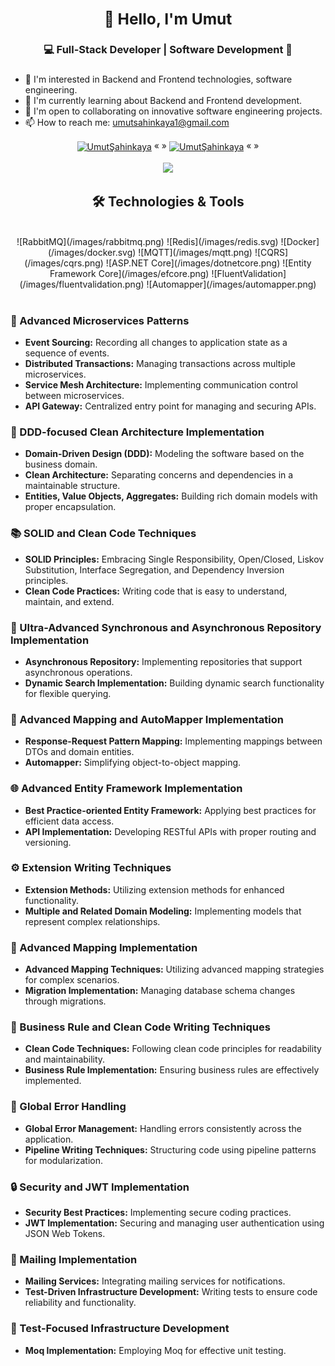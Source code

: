 ### <div align="center"> <h2>👋 Hello, I'm Umut </h2>

### <h3 align="center"> 💻 Full-Stack Developer | Software Development 💚 <h3/>

- 👀 I'm interested in Backend and Frontend technologies, software engineering.
- 🌱 I'm currently learning about Backend and Frontend development.
- 💞️ I'm open to collaborating on innovative software engineering projects.
- 📫 How to reach me: umutsahinkaya1@gmail.com
</div>

<div align="center">
<a href="https://www.linkedin.com/in/umutsahinkaya" target="blank"><img align="center" src="https://raw.githubusercontent.com/rahuldkjain/github-profile-readme-generator/master/src/images/icons/Social/linked-in-alt.svg" alt="UmutŞahinkaya" height="30" width="40" /></a> « »
<a href="https://www.hackerrank.com/umutsahinkaya1" target="blank"><img align="center" src="https://raw.githubusercontent.com/rahuldkjain/github-profile-readme-generator/master/src/images/icons/Social/hackerrank.svg" alt="UmutŞahinkaya" height="30" width="40" /></a> « »
</div>

<br/>
<div align="center">
<a href="https://github.com/anuraghazra/github-readme-stats" align="center">
  <img src="https://github-readme-stats.vercel.app/api/top-langs/?username=UmutSahinkaya&layout=compact&theme=tokyolight"  />
</a>
</div>

###
<div align="center">
<h2> 🛠️ Technologies & Tools </h2>
</div>
<br/>
<div align="center">  
![RabbitMQ](/images/rabbitmq.png)  
![Redis](/images/redis.svg)  
![Docker](/images/docker.svg)  
![MQTT](/images/mqtt.png)  
![CQRS](/images/cqrs.png)  
![ASP.NET Core](/images/dotnetcore.png)  
![Entity Framework Core](/images/efcore.png)  
![FluentValidation](/images/fluentvalidation.png)  
![Automapper](/images/automapper.png)  
</div>

<br />


### 🚀 Advanced Microservices Patterns
- **Event Sourcing:** Recording all changes to application state as a sequence of events.
- **Distributed Transactions:** Managing transactions across multiple microservices.
- **Service Mesh Architecture:** Implementing communication control between microservices.
- **API Gateway:** Centralized entry point for managing and securing APIs.

### 🏢 DDD-focused Clean Architecture Implementation
- **Domain-Driven Design (DDD):** Modeling the software based on the business domain.
- **Clean Architecture:** Separating concerns and dependencies in a maintainable structure.
- **Entities, Value Objects, Aggregates:** Building rich domain models with proper encapsulation.

### 📚 SOLID and Clean Code Techniques
- **SOLID Principles:** Embracing Single Responsibility, Open/Closed, Liskov Substitution, Interface Segregation, and Dependency Inversion principles.
- **Clean Code Practices:** Writing code that is easy to understand, maintain, and extend.

### 🔄 Ultra-Advanced Synchronous and Asynchronous Repository Implementation
- **Asynchronous Repository:** Implementing repositories that support asynchronous operations.
- **Dynamic Search Implementation:** Building dynamic search functionality for flexible querying.

### 🔄 Advanced Mapping and AutoMapper Implementation
- **Response-Request Pattern Mapping:** Implementing mappings between DTOs and domain entities.
- **Automapper:** Simplifying object-to-object mapping.

### 🌐 Advanced Entity Framework Implementation
- **Best Practice-oriented Entity Framework:** Applying best practices for efficient data access.
- **API Implementation:** Developing RESTful APIs with proper routing and versioning.

### ⚙️ Extension Writing Techniques
- **Extension Methods:** Utilizing extension methods for enhanced functionality.
- **Multiple and Related Domain Modeling:** Implementing models that represent complex relationships.

### 🌟 Advanced Mapping Implementation
- **Advanced Mapping Techniques:** Utilizing advanced mapping strategies for complex scenarios.
- **Migration Implementation:** Managing database schema changes through migrations.

### 📏 Business Rule and Clean Code Writing Techniques
- **Clean Code Techniques:** Following clean code principles for readability and maintainability.
- **Business Rule Implementation:** Ensuring business rules are effectively implemented.

### 🚨 Global Error Handling
- **Global Error Management:** Handling errors consistently across the application.
- **Pipeline Writing Techniques:** Structuring code using pipeline patterns for modularization.

### 🔒 Security and JWT Implementation
- **Security Best Practices:** Implementing secure coding practices.
- **JWT Implementation:** Securing and managing user authentication using JSON Web Tokens.

### 📧 Mailing Implementation
- **Mailing Services:** Integrating mailing services for notifications.
- **Test-Driven Infrastructure Development:** Writing tests to ensure code reliability and functionality.

### 🧪 Test-Focused Infrastructure Development
- **Moq Implementation:** Employing Moq for effective unit testing.
